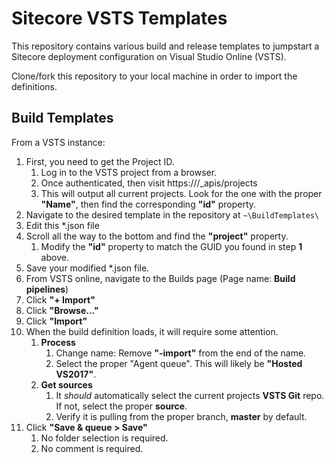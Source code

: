 # Sitecore VSTS Templates
This repository contains various build and release templates to jumpstart a Sitecore deployment configuration on Visual Studio Online (VSTS).

Clone/fork this repository to your local machine in order to import the definitions.

## Build Templates

From a VSTS instance:

1. First, you need to get the Project ID.
   1. Log in to the VSTS project from a browser.
   2. Once authenticated, then visit https://<VSTS Project URL>/_apis/projects
   3. This will output all current projects. Look for the one with the proper **"Name"**, then find the corresponding **"id"** property. 
2. Navigate to the desired template in the repository at `~\BuildTemplates\`
3. Edit this *.json file
4. Scroll all the way to the bottom and find the **"project"** property.
   1. Modify the **"id"** property to match the GUID you found in step **1** above.
5. Save your modified *.json file.
6. From VSTS online, navigate to the Builds page (Page name: **Build pipelines**)
7. Click **"+ Import"**
8. Click **"Browse..."**
9. Click **"Import"**
10. When the build definition loads, it will require some attention.
    1. **Process**
       1. Change name: Remove **"-import"** from the end of the name.
	   2. Select the proper "Agent queue". This will likely be **"Hosted VS2017"**.
    2. **Get sources**
       1. It _should_ automatically select the current projects **VSTS Git** repo. If not, select the proper **source**.
	   2. Verify it is pulling from the proper branch, **master** by default.
11. Click **"Save & queue > Save"**
    1. No folder selection is required.
    2. No comment is required.